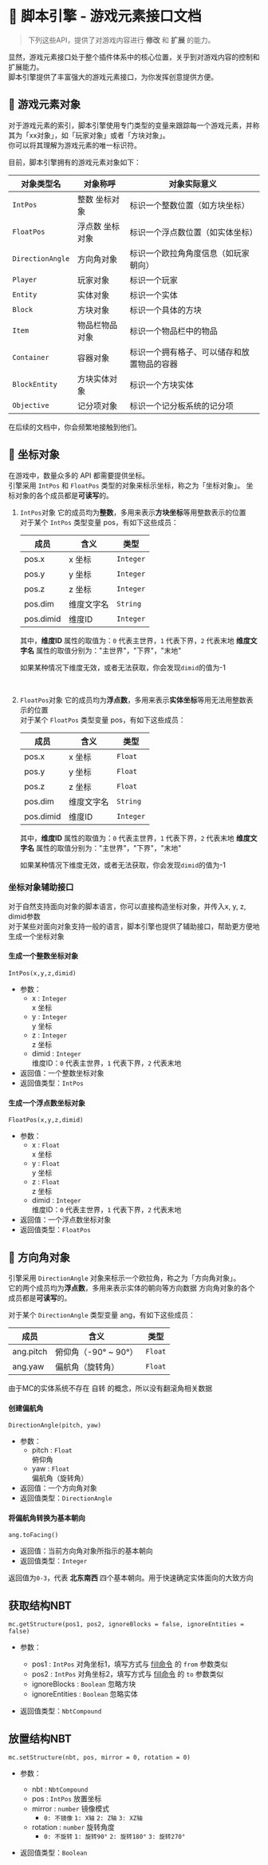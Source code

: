 # 🎨 脚本引擎 - 游戏元素接口文档

> 下列这些API，提供了对游戏内容进行 **修改** 和 **扩展** 的能力。  

显然，游戏元素接口处于整个插件体系中的核心位置，关乎到对游戏内容的控制和扩展能力。  
脚本引擎提供了丰富强大的游戏元素接口，为你发挥创意提供方便。

## 🔮 游戏元素对象

对于游戏元素的索引，脚本引擎使用专门类型的变量来跟踪每一个游戏元素，并称其为「xx对象」，如「玩家对象」或者「方块对象」。  
你可以将其理解为游戏元素的唯一标识符。

目前，脚本引擎拥有的游戏元素对象如下：

| 对象类型名       | 对象称呼        | 对象实际意义                               |
| ---------------- | --------------- | ------------------------------------------ |
| `IntPos`         | 整数 坐标对象   | 标识一个整数位置（如方块坐标）             |
| `FloatPos`       | 浮点数 坐标对象 | 标识一个浮点数位置（如实体坐标）           |
| `DirectionAngle` | 方向角对象      | 标识一个欧拉角角度信息（如玩家朝向）       |
| `Player`         | 玩家对象        | 标识一个玩家                               |
| `Entity`         | 实体对象        | 标识一个实体                               |
| `Block`          | 方块对象        | 标识一个具体的方块                         |
| `Item`           | 物品栏物品对象  | 标识一个物品栏中的物品                     |
| `Container`      | 容器对象        | 标识一个拥有格子、可以储存和放置物品的容器 |
| `BlockEntity`    | 方块实体对象    | 标识一个方块实体                           |
| `Objective`      | 记分项对象      | 标识一个记分板系统的记分项                 |

在后续的文档中，你会频繁地接触到他们。

## 🎯 坐标对象

在游戏中，数量众多的 API 都需要提供坐标。  
引擎采用 `IntPos` 和 `FloatPos` 类型的对象来标示坐标，称之为「坐标对象」。
坐标对象的各个成员都是**可读写**的。

1. `IntPos`对象
   它的成员均为**整数**，多用来表示**方块坐标**等用整数表示的位置  
   对于某个 `IntPos` 类型变量 pos，有如下这些成员：  

   | 成员      | 含义       | 类型      |
   | --------- | ---------- | --------- |
   | pos.x     | x 坐标     | `Integer` |
   | pos.y     | y 坐标     | `Integer` |
   | pos.z     | z 坐标     | `Integer` |
   | pos.dim   | 维度文字名 | `String`  |
   | pos.dimid | 维度ID     | `Integer` |

   其中，**维度ID** 属性的取值为：`0` 代表主世界，`1` 代表下界，`2` 代表末地
   **维度文字名** 属性的取值分别为："主世界"，"下界"，"末地"

   如果某种情况下维度无效，或者无法获取，你会发现`dimid`的值为-1

   <br>

2. `FloatPos`对象
   它的成员均为**浮点数**，多用来表示**实体坐标**等用无法用整数表示的位置  
   对于某个 `FloatPos` 类型变量 pos，有如下这些成员：  

   | 成员      | 含义       | 类型      |
   | --------- | ---------- | --------- |
   | pos.x     | x 坐标     | `Float`   |
   | pos.y     | y 坐标     | `Float`   |
   | pos.z     | z 坐标     | `Float`   |
   | pos.dim   | 维度文字名 | `String`  |
   | pos.dimid | 维度ID     | `Integer` |

   其中，**维度ID** 属性的取值为：`0` 代表主世界，`1` 代表下界，`2` 代表末地
   **维度文字名** 属性的取值分别为："主世界"，"下界"，"末地"

   如果某种情况下维度无效，或者无法获取，你会发现`dimid`的值为-1

### 坐标对象辅助接口

对于自然支持面向对象的脚本语言，你可以直接构造坐标对象，并传入x, y, z, dimid参数  
对于某些对面向对象支持一般的语言，脚本引擎也提供了辅助接口，帮助更方便地生成一个坐标对象

#### 生成一个整数坐标对象

`IntPos(x,y,z,dimid)`

- 参数：
  - x : `Integer`  
    x 坐标
  - y : `Integer`  
    y 坐标
  - z : `Integer`  
    z 坐标
  - dimid : `Integer`  
    维度ID：`0` 代表主世界，`1` 代表下界，`2` 代表末地  
- 返回值：一个整数坐标对象
- 返回值类型：`IntPos`

#### 生成一个浮点数坐标对象

`FloatPos(x,y,z,dimid)`

- 参数：
  - x : `Float`  
    x 坐标
  - y : `Float`  
    y 坐标
  - z : `Float`  
    z 坐标
  - dimid : `Integer`  
    维度ID：`0` 代表主世界，`1` 代表下界，`2` 代表末地  
- 返回值：一个浮点数坐标对象
- 返回值类型：`FloatPos`

## 📐 方向角对象

引擎采用 `DirectionAngle` 对象来标示一个欧拉角，称之为「方向角对象」。  
它的两个成员均为**浮点数**，多用来表示实体的朝向等方向数据
方向角对象的各个成员都是**可读写**的。

对于某个 `DirectionAngle` 类型变量 ang，有如下这些成员：  

| 成员      | 含义       | 类型      |
| --------- | ---------- | --------- |
| ang.pitch  | 俯仰角（-90° ~ 90°） | `Float` |
| ang.yaw | 偏航角（旋转角） | `Float`   |

由于MC的实体系统不存在 自转 的概念，所以没有翻滚角相关数据

#### 创建偏航角

`DirectionAngle(pitch, yaw)`

- 参数：
  - pitch : `Float`  
    俯仰角
  - yaw : `Float`  
    偏航角（旋转角）
- 返回值：一个方向角对象
- 返回值类型：`DirectionAngle`

#### 将偏航角转换为基本朝向

`ang.toFacing()`

- 返回值：当前方向角对象所指示的基本朝向
- 返回值类型：`Integer`

返回值为`0-3`，代表 **北东南西** 四个基本朝向。用于快速确定实体面向的大致方向

## 获取结构NBT

`mc.getStructure(pos1, pos2, ignoreBlocks = false, ignoreEntities = false)`

- 参数：

  - pos1 : `IntPos` 对角坐标1，填写方式与 [fill命令](https://minecraft.fandom.com/zh/wiki/%E5%91%BD%E4%BB%A4/fill?so=search#%E5%8F%82%E6%95%B0 "在维基百科中查看") 的 `from` 参数类似
  - pos2 : `IntPos` 对角坐标2，填写方式与 [fill命令](https://minecraft.fandom.com/zh/wiki/%E5%91%BD%E4%BB%A4/fill?so=search#%E5%8F%82%E6%95%B0 "在维基百科中查看") 的 `to` 参数类似
  - ignoreBlocks : `Boolean` 忽略方块
  - ignoreEntities : `Boolean` 忽略实体
- 返回值类型：`NbtCompound`

## 放置结构NBT

`mc.setStructure(nbt, pos, mirror = 0, rotation = 0)`

- 参数：

  - nbt : `NbtCompound`
  - pos : `IntPos` 放置坐标
  - mirror : `number` 镜像模式
    - `0: 不镜像` `1: X轴` `2: Z轴` `3: XZ轴`
  - rotation : `number` 旋转角度
    - `0: 不旋转` `1: 旋转90°` `2: 旋转180°` `3: 旋转270°`
- 返回值类型：`Boolean`
